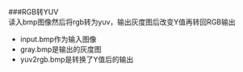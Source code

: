 ###RGB转YUV  
读入bmp图像然后将rgb转为yuv，输出灰度图后改变Y值再转回RGB输出  

- input.bmp作为输入图像
- gray.bmp是输出的灰度图
- yuv2rgb.bmp是转换了Y值后的输出